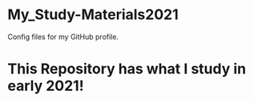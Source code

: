 # My_Study-Materials2021
Config files for my GitHub profile.

# This Repository has what I study in early 2021!

